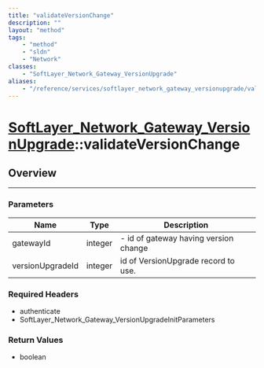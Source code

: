 ```yaml
---
title: "validateVersionChange"
description: ""
layout: "method"
tags:
    - "method"
    - "sldn"
    - "Network"
classes:
    - "SoftLayer_Network_Gateway_VersionUpgrade"
aliases:
    - "/reference/services/softlayer_network_gateway_versionupgrade/validateVersionChange"
---
```

# [SoftLayer_Network_Gateway_VersionUpgrade](/reference/services/SoftLayer_Network_Gateway_VersionUpgrade)::validateVersionChange




## Overview 


-----

### Parameters 
|Name | Type | Description |
| --- | --- | --- |
|gatewayId| integer| - id of gateway having version change|
|versionUpgradeId| integer| id of VersionUpgrade record to use.|


### Required Headers
* authenticate
* SoftLayer_Network_Gateway_VersionUpgradeInitParameters


### Return Values
* boolean





